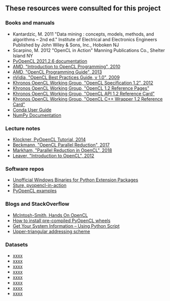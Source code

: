 
## These resources were consulted for this project

### Books and manuals

- Kantardzic, M. 2011 "Data mining : concepts, models, methods, and algorithms – 2nd ed."
Institute of Electrical and Electronics Engineers
Published by John Wiley & Sons, Inc., Hoboken NJ
- Scarpino, M. 2012 "OpenCL in Action"
Manning Publications Co., Shelter Island NY 
- [PyOpenCL 2021.2.6 documentation](https://documen.tician.de/pyopencl/index.html)
- [AMD, "Introduction to OpenCL Programming", 2010](https://www.site.uottawa.ca/~mbolic/ceg4131/AMD-Introduction%20to%20OpenCL%20Programming%20(1).pdf)
- [AMD, "OpenCL Programming Guide", 2013](http://developer.amd.com/wordpress/media/2013/07/AMD_Accelerated_Parallel_Processing_OCL_Programming_Guide-2013-06-21.pdf)
- [nVidia, "OpenCL Best Practices Guide, v 1.0", 2009](https://www.nvidia.com/content/cudazone/CUDABrowser/downloads/papers/NVIDIA_OpenCL_BestPracticesGuide.pdf)
- [Khronos OpenCL Working Group, "OpenCL Specification 1.2", 2012](https://www.khronos.org/registry/OpenCL/specs/opencl-1.2.pdf)
- [Khronos OpenCL Working Group, "OpenCL 1.2 Reference Pages"](https://www.khronos.org/registry/OpenCL/sdk/1.2/docs/man/xhtml/)
- [Khronos OpenCL Working Group, "OpenCL API 1.2 Reference Card"](https://www.khronos.org/registry/OpenCL/sdk/1.2/docs/OpenCL-1.2-refcard.pdf)
- [Khronos OpenCL Working Group, "OpenCL C++ Wrapper 1.2 Reference Card"](https://www.khronos.org/files/OpenCLPP12-reference-card.pdf)
- [Conda User Guide](https://conda.io/projects/conda/en/latest/user-guide/index.html)
- [NumPy Documentation](https://numpy.org/doc/1.20/contents.html)

### Lecture notes

- [Klockner, PyOpenCL Tutorial, 2014](https://tiker.net/tmp/3eagpgpu/pyopencl-slides.pdf)
- [Beckmann, "OpenCL Parallel Reduction", 2017](https://www.fz-juelich.de/SharedDocs/Downloads/IAS/JSC/EN/slides/opencl/opencl-05-reduction.pdf?__blob=publicationFile)
- [Markham, "Parallel Reduction in OpenCL", 2018](https://gmarkham.com/2018-04-12-parallel-reduction-in-opencl/)
- [Leaver, "Introduction to OpenCL", 2012](http://wiki.rac.manchester.ac.uk/community/OpenCL?action=AttachFile&do=get&target=IntrotoOpenCL.pdf)

### Software repos

- [Unofficial Windows Binaries for Python Extension Packages](https://www.lfd.uci.edu/~gohlke/pythonlibs/)
- [Sture, pyopencl-in-action](https://github.com/oysstu/pyopencl-in-action)
- [PyOpenCL examples](https://github.com/inducer/pyopencl/tree/main/examples)

### Blogs and StackOverflow

- [McIntosh-Smith, Hands On OpenCL](https://handsonopencl.github.io/)
- [How to install pre-compiled PyOpenCL wheels](https://stackoverflow.com/a/53821714)
- [Get Your System Information – Using Python Script](https://www.geeksforgeeks.org/get-your-system-information-using-python-script/)
- [Upper-triangular addressing scheme](https://math.stackexchange.com/a/646125)

### Datasets

- [xxxx](zzzz)
- [xxxx](zzzz)
- [xxxx](zzzz)
- [xxxx](zzzz)
- [xxxx](zzzz)
- [xxxx](zzzz)
- [xxxx](zzzz)
- [xxxx](zzzz)


